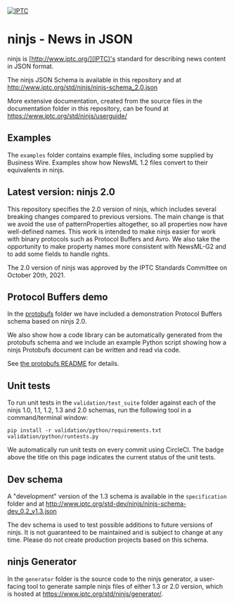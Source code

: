 [![IPTC](https://circleci.com/gh/iptc/newsinjson.svg?style=svg)](https://app.circleci.com/pipelines/github/iptc/newsinjson)

ninjs - News in JSON
====================

ninjs is [http://www.iptc.org/](IPTC)'s standard for describing news
content in JSON format.

The ninjs JSON Schema is available in this repository and at
http://www.iptc.org/std/ninjs/ninjs-schema_2.0.json

More extensive documentation, created from the source files in the
documentation folder in this repository, can be found at
https://www.iptc.org/std/ninjs/userguide/

Examples
--------

The `examples` folder contains example files, including some supplied
by Business Wire. Examples show how NewsML 1.2 files convert to their
equivalents in ninjs.

Latest version: ninjs 2.0
-------------------------

This repository specifies the 2.0 version of ninjs, which includes several
breaking changes compared to previous versions. The main change is that we
avoid the use of patternProperties altogether, so all properties now have
well-defined names. This work is intended to make ninjs easier for work with
binary protocols such as Protocol Buffers and Avro. We also take the
opportunity to make property names more consistent with NewsML-G2 and to add
some fields to handle rights.

The 2.0 version of ninjs was approved by the IPTC Standards Committee on
October 20th, 2021.

Protocol Buffers demo
---------------------

In the [protobufs](/protobufs) folder we have included a demonstration
Protocol Buffers schema based on ninjs 2.0.

We also show how a code library can be automatically generated from
the protobufs schema and we include an example Python script showing
how a ninjs Protobufs document can be written and read via code.

See [the protobufs README](/protobufs/README.md) for details.

Unit tests
----------

To run unit tests in the `validation/test_suite` folder against each
of the ninjs 1.0, 1.1, 1.2, 1.3 and 2.0 schemas, run the following
tool in a command/terminal window:

    pip install -r validation/python/requirements.txt
    validation/python/runtests.py 

We automatically run unit tests on every commit using CircleCI. The
badge above the title on this page indicates the current status of the
unit tests.

Dev schema
----------

A "development" version of the 1.3 schema is available in the `specification`
folder and at 
http://www.iptc.org/std-dev/ninjs/ninjs-schema-dev_0.2_v1.3.json

The dev schema is used to test possible additions to future versions of ninjs.
It is not guaranteed to be maintained and is subject to change at any time.
Please do not create production projects based on this schema.

ninjs Generator
---------------

In the `generator` folder is the source code to the ninjs generator, a
user-facing tool to generate sample ninjs files of either 1.3 or 2.0 version,  which is hosted at
https://www.iptc.org/std/ninjs/generator/. 
